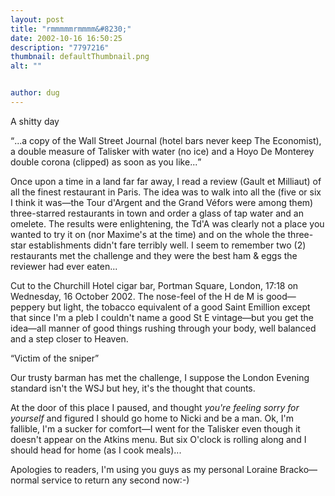 ```yaml
---
layout: post
title: "rmmmmmrmmmm&#8230;"
date: 2002-10-16 16:50:25
description: "7797216"
thumbnail: defaultThumbnail.png
alt: ""


author: dug
---
```


<p>A shitty day</p>

<p><q>...a copy of the Wall Street Journal (hotel bars never keep The Economist), a double measure of Talisker with water (no ice) and a Hoyo De Monterey double corona (clipped) as soon as you like...</q></p>

<p>Once upon a time in a land far far away, I read a review (Gault et Milliaut) of all the finest restaurant in Paris. The idea was to walk into all the (five or six I think it was&mdash;the Tour d'Argent and the Grand V&eacute;fors were among them) three-starred restaurants in town and order a glass of tap water and an omelete. The results were enlightening, the Td'A was clearly not a place you wanted to try it on (nor Maxime's at the time) and on the whole the three-star establishments didn't fare terribly well. I seem to remember two (2) restaurants met the challenge and they were the best ham &amp; eggs the reviewer had ever eaten...</p>

<p>Cut to the Churchill Hotel cigar bar, Portman Square, London, 17:18 on Wednesday, 16 October 2002. The nose-feel of the H de M is good&mdash;peppery but light, the tobacco equivalent of a good Saint Emillion except that since I'm a pleb I couldn't name a good St E vintage&mdash;but you get the idea&mdash;all manner of good things rushing through your body, well balanced and a step closer to Heaven.</p>

<p><q>Victim of the sniper</q></p>

<p>Our trusty barman has met the challenge, I suppose the London Evening standard isn't the <span class="caps">WSJ </span>but hey, it's the thought that counts.</p>

<p>At the door of this place I paused, and thought <cite>you're feeling sorry for yourself</cite> and figured I should go home to Nicki and be a man. Ok, I'm fallible, I'm a sucker for comfort&mdash;I went for the Talisker even though it doesn't appear on the Atkins menu. But six O'clock is rolling along and I should head for home (as I cook meals)...</p>

<p>Apologies to readers, I'm using you guys as my personal Loraine Bracko&mdash;normal service to return any second now:-)</p>
